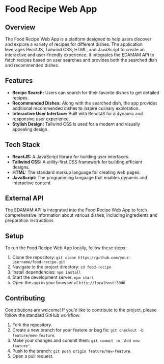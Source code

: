 # Food Recipe Web App

## Overview

The Food Recipe Web App is a platform designed to help users discover and explore a variety of recipes for different dishes. The application leverages ReactJS, Tailwind CSS, HTML, and JavaScript to create an interactive and user-friendly experience. It integrates the EDAMAM API to fetch recipes based on user searches and provides both the searched dish and recommended dishes.

## Features

- **Recipe Search:** Users can search for their favorite dishes to get detailed recipes.
- **Recommended Dishes:** Along with the searched dish, the app provides additional recommended dishes to inspire culinary exploration.
- **Interactive User Interface:** Built with ReactJS for a dynamic and responsive user experience.
- **Stylish Design:** Tailwind CSS is used for a modern and visually appealing design.

## Tech Stack

- **ReactJS:** A JavaScript library for building user interfaces.
- **Tailwind CSS:** A utility-first CSS framework for building efficient designs.
- **HTML:** The standard markup language for creating web pages.
- **JavaScript:** The programming language that enables dynamic and interactive content.

## External API

The EDAMAM API is integrated into the Food Recipe Web App to fetch comprehensive information about various dishes, including ingredients and preparation instructions.

## Setup

To run the Food Recipe Web App locally, follow these steps:

1. Clone the repository: `git clone https://github.com/your-username/food-recipe.git`
2. Navigate to the project directory: `cd food-recipe`
3. Install dependencies: `npm install`
4. Start the development server: `npm start`
5. Open the app in your browser at `http://localhost:3000`

## Contributing

Contributions are welcome! If you'd like to contribute to the project, please follow the standard GitHub workflow:

1. Fork the repository.
2. Create a new branch for your feature or bug fix: `git checkout -b feature/new-feature`.
3. Make your changes and commit them: `git commit -m 'Add new feature'`.
4. Push to the branch: `git push origin feature/new-feature`.
5. Open a pull request.
